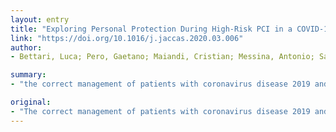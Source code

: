 ```yaml
---
layout: entry
title: "Exploring Personal Protection During High-Risk PCI in a COVID-19 Patient: Impella CP Mechanical Support During ULMCA Bifurcation Stenting"
link: "https://doi.org/10.1016/j.jaccas.2020.03.006"
author:
- Bettari, Luca; Pero, Gaetano; Maiandi, Cristian; Messina, Antonio; Saccocci, Matteo; Cirillo, Marco; Troise, Giovanni; Conti, Elena; Cuccia, Claudio; Maffeo, Diego

summary:
- "the correct management of patients with coronavirus disease 2019 and acute coronary syndrome is still uncertain. We describe the percutaneous treatment of an unprotected left main coronary artery in a patient who is positive for the disease. Particular attention will be dedicated to the measures adopted in the catheterization laboratory to protect the staff and to avoid further spread of the infection. Level of Difficulty: Intermediate. The correct management is still unclear."

original:
- "The correct management of patients with coronavirus disease 2019 and acute coronary syndrome is still uncertain. We describe the percutaneous treatment of an unprotected left main coronary artery in a patient who is positive for coronavirus disease 2019 with unstable angina, dyspnea and fever. Particular attention will be dedicated to the measures adopted in the catheterization laboratory to protect the staff and to avoid further spread of the infection. (Level of Difficulty: Intermediate.)"
---
```


